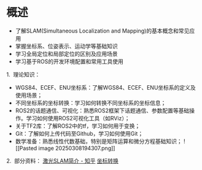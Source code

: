 # 概述
- 了解SLAM(Simultaneous Localization and Mapping)的基本概念和常见应用
- 掌握坐标系、位姿表示、运动学等基础知识
- 学习全局定位和局部定位的区别及应用场景
- 学习基于ROS的开发环境配置和常用工具使用

1.  理论知识：
- WGS84、ECEF、ENU坐标系：了解WGS84、ECEF、ENU坐标系的定义及使用场景；
- 不同坐标系的坐标转换：学习如何转换不同坐标系的坐标信息；
- ROS2的话题通信、可视化：熟悉ROS2框架下话题通信、参数配置等基础操作。学习如何使用ROS2可视化工具（如RViz）；
- 关于TF2库：了解ROS2中的tf，学习如何用于变换；
- Git：了解如何上传代码至Github，学习如何使用Git；
- 数学准备：熟悉线性代数基础，特别是矩阵运算和微分方程基础知识；
![[Pasted image 20250308194307.png]]

2.  部分资料：
	[激光SLAM简介 - 知乎](https://zhuanlan.zhihu.com/p/379696400)
	[坐标转换](https://blog.csdn.net/panfei263031/article/details/123367962?spm=1001.2101.3001.6650.3&utm_medium=distribute.pc_relevant.none-task-blog-2%7Edefault%7ECTRLIST%7ERate-3-123367962-blog-125083320.235%5Ev43%5Epc_blog_bottom_relevance_base6&depth_1-utm_source=distribute.pc_relevant.none-task-blog-2%7Edefault%7ECTRLIST%7ERate-3-123367962-blog-125083320.235%5Ev43%5Epc_blog_bottom_relevance_base6&utm_relevant_index=6)